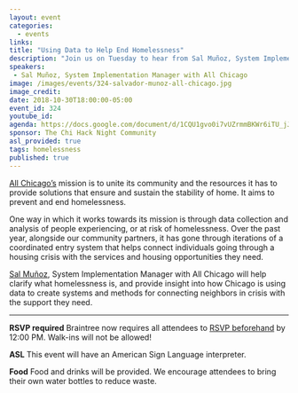 ```yaml
---
layout: event
categories:
  - events
links:
title: "Using Data to Help End Homelessness"
description: "Join us on Tuesday to hear from Sal Muñoz, System Implementation Manager with All Chicago, who will help clarify what homelessness is, and provide insight into how Chicago is using data to create systems and methods for connecting neighbors in crisis with the support they need. Remember to RSVP by noon next Tuesday!"
speakers:
 - Sal Muñoz, System Implementation Manager with All Chicago
image: /images/events/324-salvador-munoz-all-chicago.jpg
image_credit:
date: 2018-10-30T18:00:00-05:00
event_id: 324
youtube_id:
agenda: https://docs.google.com/document/d/1CQU1gvo0i7vUZrmmBKWr6iTU_jJb2m2bCdu7X7HLGJ0/edit
sponsor: The Chi Hack Night Community
asl_provided: true
tags: homelessness
published: true
---
```


[All Chicago’s](https://allchicago.org/) mission is to unite its community and the resources it has to provide solutions that ensure and sustain the stability of home. It aims to prevent and end homelessness.

One way in which it works towards its mission is through data collection and analysis of people experiencing, or at risk of homelessness. Over the past year, alongside our community partners, it has gone through iterations of a coordinated entry system that helps connect individuals going through a housing crisis with the services and housing opportunities they need.

[Sal Muñoz](https://www.linkedin.com/in/salvador-munoz-20806b10b), System Implementation Manager with All Chicago will help clarify what homelessness is, and provide insight into how Chicago is using data to create systems and methods for connecting neighbors in crisis with the support they need.

---

**RSVP required** Braintree now requires all attendees to [RSVP beforehand](https://www.eventbrite.com/e/chi-hack-night-registration-41703945624) by 12:00 PM. Walk-ins will not be allowed!

**ASL** This event will have an American Sign Language interpreter.

**Food** Food and drinks will be provided. We encourage attendees to bring their own water bottles to reduce waste.

